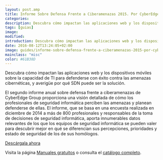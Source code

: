 ```yaml
---
layout: post.amp
title: Informe Sobre Defensa Frente a Ciberamenazas 2015. Por CyberEdge Group
categories:
description: Descubra cómo impactan las aplicaciones web y los dispositivos móviles sobre la capacidad de TI para defenderse con éxito contra las amenazas cibernéticas, y averigüe por qué SDN puede ser la solución.
tags: [guias]
image:
modified:
introduction: Descubra cómo impactan las aplicaciones web y los dispositivos móviles sobre la capacidad de TI para defenderse con éxito contra las amenazas cibernéticas, y averigüe por qué SDN puede ser la solución.
date: 2016-08-12T13:24:05+02:00
image: guides/informe-sobre-defensa-frente-a-ciberamenazas-2015-por-cyberedge-group-full.jpg
mainclass: "misc"
color: #61B38D
---
```


<figure>
   <amp-img on="tap:lightbox1" role="button" tabindex="0" layout="responsive" src="/assets/img/guides/informe-sobre-defensa-frente-a-ciberamenazas-2015-por-cyberedge-group-centered.jpg" alt="{{ title }}" title="{{ title }}" width="800" height="420">
   </amp-img>
</figure>


Descubra cómo impactan las aplicaciones web y los dispositivos móviles sobre la capacidad de TI para defenderse con éxito contra las amenazas cibernéticas, y averigüe por qué SDN puede ser la solución.

<!--ad-->

El segundo informe anual sobre defensa frente a ciberamenazas de CyberEdge Group proporciona una visión detallada de cómo los profesionales de seguridad informática perciben las amenazas y planean defenderse de ellas. El informe, que se basa en una encuesta realizada en diciembre de 2014 a más de 800 profesionales y responsables de la toma de decisiones de seguridad informática, aporta innumerables datos relevantes de los que los equipos de seguridad informática se pueden valer para descubrir mejor en qué se diferencian sus percepciones, prioridades y estado de seguridad de los de sus homólogos.

<div class="button-post">
  <a href="http://bashyc-blogspot.tradepub.com/c/pubRD.mpl?sr=oc&_t=oc:&qf=w_ct237" target="_blank">Descárgala ahora</a>
</div>

Visita la página [Manuales gratuitos][1] o consulta el [catálogo completo][2].

[1]: https://elbauldelprogramador.com/manuales-gratuitos/
[2]: http://elbauldelprogramador.tradepub.com/category/information-technology/1207/ "Catálogo completo de Guías gratuítas "
